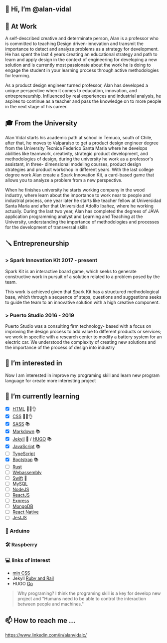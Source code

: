 
## 👋 Hi, I’m @alan-vidal

## 🧰 At Work
A self-described creative and determinate person, Alan is a professor who is committed to teaching Design driven-innovation and transmit the importance to detect and analyze problems as a strategy for development. He has spent the last 4 years creating an educational strategy and path to learn and apply design in the context of engineering for developing a new solution and is currently most passionate about the work he is doing to engage the student in your learning process through active methodologies for learning.

As a product design engineer turned professor, Alan has developed a unique perspective when it comes to education, innovation, and entrepreneurship. Influenced by real experiences and industrial analysis, he aspires to continue as a teacher and pass the knowledge on to more people in the next stage of his career.

## 🎓 From the University
Alan Vidal starts his academic path at school in Temuco, south of Chile, after that, he moves to Valparaiso to get a product design engineer degree from the University Tecnica Federico Santa Maria where he develops abilities like teamwork, creativity, strategic product development, and methodologies of design, during the university he work as a professor's assistant, in three- dimensional modeling courses, product design strategies and product workshop in different years. With the last college degree work Alan create a Spark Innovation Kit, a card-based game that allows you to analyze a problem from a new perspective.

When he finishes university he starts working company in the wood industry, where learn about the importance to work near to people and industrial process, one year later he starts like teacher fellow at Universidad Santa Maria and after that Universidad Adolfo Ibañez, where he working actually. During the last two year, Alan has completed the degrees of JAVA application programming analyst and Learning and Teaching at the University, understanding the importance of methodologies and processes for the development of transversal skills

## 🪛 Entrepreneurship
### > Spark Innovation Kit 2017 - present

Spark Kit is an interactive board game, which seeks to generate constructive work in pursuit of a solution related to a problem posed by the team.

This work is achieved given that Spark Kit has a structured methodological base, which through a sequence of steps, questions and suggestions seeks to guide the team to an innovative solution with a high creative component.

### > Puerto Studio 2016 - 2019

Puerto Studio was a consulting firm technology- based with a focus on improving the design process to add value to different products or services; we work in specific with a research center to modify a battery system for an electric car. We understood the complexity of creating new solutions and the importance of the process of design into industry

## 👀 I’m interested in 

Now I am interested in improve my programing skill and learn new program language for create more interesting project

## 🌱 I’m currently learning

- [x] [HTML](https://developer.mozilla.org/es/docs/Web/HTML) 🧑‍💻👌
- [x] [CSS](https://developer.mozilla.org/es/docs/Web/CSS) 🧑‍💻👌
- [x] [SASS](https://sass-lang.com) 📚
- [x] [Markdown](https://www.markdownguide.org) 📚
- [x] [Jekyll](https://jekyllrb.com) 🧐 / [HUGO](https://gohugo.io) 📚
- [x] [JavaScript](https://developer.mozilla.org/es/docs/Web/JavaScript) 📚
- [ ] [TypeScript](https://www.typescriptlang.org)
- [x] [Bootstrap](https://getbootstrap.com) 📚
- [ ] [Rust](https://www.rust-lang.org)
- [ ] [Webassembly](https://webassembly.org)
- [ ] [Swift](https://www.apple.com/cl/swift/) 🧐
- [ ] [MySQL](https://www.mysql.com/products/workbench/)
- [ ] [NodeJS](https://nodejs.org/en/)
- [ ] [ReactJS](https://es.reactjs.org)
- [ ] [Express](https://expressjs.com/es/)
- [ ] [MongoDB](https://www.mongodb.com)
- [ ] [React Native](https://reactnative.dev)
- [ ] [JestJS](https://jestjs.io)

[comment]: <> (
https://bramp.github.io/js-sequence-diagrams/
Title: Path WEB
HTML --> CSS:
Note left of HTML: I Start here
HTML -> Markdown:
CSS -> SASS:
Note over Markdown: For curiosity
Note over SASS: For simplify \n work
HTML --> JS:
CSS --> JS:
JS -> Bootstrap:
CSS -> Bootstrap:
Note left of Rust: Other Idea
Rust -> WebAssembly:
Rust --> MySQL:
Note left of Swift: For apple APP
Note left of NodeJS: Back to APP
HTML --> NodeJS:
CSS --> NodeJS:
JS --> NodeJS:
NodeJS -> ReactJS:
NodeJS -> Express:
NodeJS -> MongoDB:
MySQL --> MongoDB:
ReactJS -> React Native:
ReactJS -> JestJS:
Note over JestJS: For testing
)

### 🔨 Arduino

### 🛠 Raspberry

### 💻 links of interest

- [min CSS](https://www.toptal.com/developers/cssminifier/)
- Jekyll [Ruby and Rail](https://rubyonrails.org)
- HUGO [Go](https://go.dev)

> Why programing? I think the programing skill is a key for develop new project and "Humans need to be able to control the interaction between people and machines."

## 📫 How to reach me ...

https://www.linkedin.com/in/alanvidalc/
